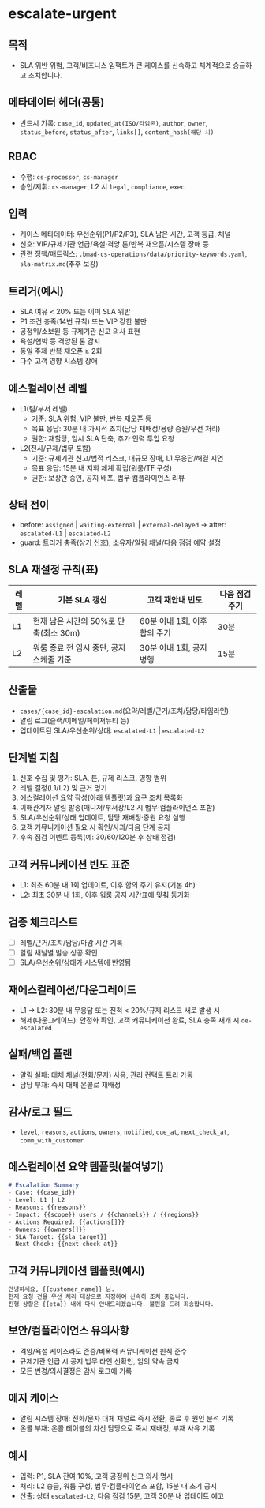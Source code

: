 # escalate-urgent

## 목적
- SLA 위반 위험, 고객/비즈니스 임팩트가 큰 케이스를 신속하고 체계적으로 승급하고 조치합니다.

## 메타데이터 헤더(공통)
- 반드시 기록: `case_id`, `updated_at(ISO/타임존)`, `author`, `owner`, `status_before`, `status_after`, `links[]`, `content_hash(해당 시)`

## RBAC
- 수행: `cs-processor`, `cs-manager`
- 승인/지휘: `cs-manager`, L2 시 `legal`, `compliance`, `exec`

## 입력
- 케이스 메타데이터: 우선순위(P1/P2/P3), SLA 남은 시간, 고객 등급, 채널
- 신호: VIP/규제기관 언급/욕설·격앙 톤/반복 재오픈/시스템 장애 등
- 관련 정책/매트릭스: `.bmad-cs-operations/data/priority-keywords.yaml`, `sla-matrix.md`(추후 보강)

## 트리거(예시)
- SLA 여유 < 20% 또는 이미 SLA 위반
- P1 조건 충족(14번 규칙) 또는 VIP 강한 불만
- 공정위/소보원 등 규제기관 신고 의사 표현
- 욕설/협박 등 격앙된 톤 감지
- 동일 주제 반복 재오픈 ≥ 2회
- 다수 고객 영향 시스템 장애

## 에스컬레이션 레벨
- L1(팀/부서 레벨)
  - 기준: SLA 위험, VIP 불만, 반복 재오픈 등
  - 목표 응답: 30분 내 가시적 조치(담당 재배정/용량 증원/우선 처리)
  - 권한: 재할당, 임시 SLA 단축, 추가 인력 투입 요청
- L2(전사/규제/법무 포함)
  - 기준: 규제기관 신고/법적 리스크, 대규모 장애, L1 무응답/해결 지연
  - 목표 응답: 15분 내 지휘 체계 확립(워룸/TF 구성)
  - 권한: 보상안 승인, 공지 배포, 법무·컴플라이언스 리뷰

## 상태 전이
- before: `assigned` | `waiting-external` | `external-delayed` → after: `escalated-L1` | `escalated-L2`
- guard: 트리거 충족(상기 신호), 소유자/알림 채널/다음 점검 예약 설정

## SLA 재설정 규칙(표)
| 레벨 | 기본 SLA 갱신 | 고객 재안내 빈도 | 다음 점검 주기 |
|---|---|---|---|
| L1 | 현재 남은 시간의 50%로 단축(최소 30m) | 60분 이내 1회, 이후 합의 주기 | 30분 |
| L2 | 워룸 종료 전 임시 중단, 공지 스케줄 기준 | 30분 이내 1회, 공지 병행 | 15분 |

## 산출물
- `cases/{case_id}-escalation.md`(요약/레벨/근거/조치/담당/타임라인)
- 알림 로그(슬랙/이메일/페이저듀티 등)
- 업데이트된 SLA/우선순위/상태: `escalated-L1` | `escalated-L2`

## 단계별 지침
1) 신호 수집 및 평가: SLA, 톤, 규제 리스크, 영향 범위
2) 레벨 결정(L1/L2) 및 근거 명기
3) 에스컬레이션 요약 작성(아래 템플릿)과 요구 조치 목록화
4) 이해관계자 알림 발송(매니저/부서장/L2 시 법무·컴플라이언스 포함)
5) SLA/우선순위/상태 업데이트, 담당 재배정·증원 요청 실행
6) 고객 커뮤니케이션 필요 시 확인/사과/다음 단계 공지
7) 후속 점검 이벤트 등록(예: 30/60/120분 후 상태 점검)

## 고객 커뮤니케이션 빈도 표준
- L1: 최초 60분 내 1회 업데이트, 이후 합의 주기 유지(기본 4h)
- L2: 최초 30분 내 1회, 이후 워룸 공지 시간표에 맞춰 동기화

## 검증 체크리스트
- [ ] 레벨/근거/조치/담당/마감 시간 기록
- [ ] 알림 채널별 발송 성공 확인
- [ ] SLA/우선순위/상태가 시스템에 반영됨

## 재에스컬레이션/다운그레이드
- L1 → L2: 30분 내 무응답 또는 진척 < 20%/규제 리스크 새로 발생 시
- 해제(다운그레이드): 안정화 확인, 고객 커뮤니케이션 완료, SLA 충족 재개 시 `de-escalated`

## 실패/백업 플랜
- 알림 실패: 대체 채널(전화/문자) 사용, 관리 컨택트 트리 가동
- 담당 부재: 즉시 대체 온콜로 재배정

## 감사/로그 필드
- `level`, `reasons`, `actions`, `owners`, `notified`, `due_at`, `next_check_at`, `comm_with_customer`

## 에스컬레이션 요약 템플릿(붙여넣기)
```markdown
# Escalation Summary
- Case: {{case_id}}
- Level: L1 | L2
- Reasons: {{reasons}}
- Impact: {{scope}} users / {{channels}} / {{regions}}
- Actions Required: {{actions[]}}
- Owners: {{owners[]}}
- SLA Target: {{sla_target}}
- Next Check: {{next_check_at}}
```

## 고객 커뮤니케이션 템플릿(예시)
```markdown
안녕하세요, {{customer_name}} 님.
현재 요청 건을 우선 처리 대상으로 지정하여 신속히 조치 중입니다.
진행 상황은 {{eta}} 내에 다시 안내드리겠습니다. 불편을 드려 죄송합니다.
```

## 보안/컴플라이언스 유의사항
- 격앙/욕설 케이스라도 존중/비폭력 커뮤니케이션 원칙 준수
- 규제기관 언급 시 공지·법무 라인 선확인, 임의 약속 금지
- 모든 변경/의사결정은 감사 로그에 기록

## 에지 케이스
- 알림 시스템 장애: 전화/문자 대체 채널로 즉시 전환, 종료 후 원인 분석 기록
- 온콜 부재: 온콜 테이블의 차선 담당으로 즉시 재배정, 부재 사유 기록

## 예시
- 입력: P1, SLA 잔여 10%, 고객 공정위 신고 의사 명시
- 처리: L2 승급, 워룸 구성, 법무·컴플라이언스 포함, 15분 내 초기 공지
- 산출: 상태 `escalated-L2`, 다음 점검 15분, 고객 30분 내 업데이트 예고
